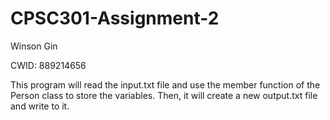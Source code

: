 # CPSC301-Assignment-2
Winson Gin 

CWID: 889214656

This program will read the input.txt file and use the member function of the Person class to store the variables. Then, it will create a new output.txt file and write to it.
